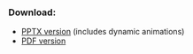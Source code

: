 ### Download:  

- [PPTX version](https://github.com/aliatiia/presentations/blob/master/2014_IRIC/2014_Presentation.IRIC.May.22.2014.pptx) (includes dynamic animations)
- [PDF version](https://github.com/aliatiia/presentations/blob/master/2014_IRIC/2014_Presentation.IRIC.May.22.2014.pdf)
